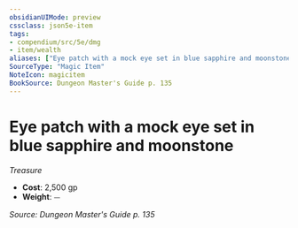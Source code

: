 ```yaml
---
obsidianUIMode: preview
cssclass: json5e-item
tags:
- compendium/src/5e/dmg
- item/wealth
aliases: ["Eye patch with a mock eye set in blue sapphire and moonstone"]
SourceType: "Magic Item"
NoteIcon: magicitem
BookSource: Dungeon Master's Guide p. 135
---
```

# Eye patch with a mock eye set in blue sapphire and moonstone
*Treasure*  

- **Cost**: 2,500 gp
- **Weight**: ⏤

*Source: Dungeon Master's Guide p. 135*